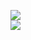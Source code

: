 [![](https://img.shields.io/badge/Made%20With-Github%20Spray-lightgrey.svg?style=for-the-badge&logo=github)](https://github.com/Annihil/github-spray#1313)  
[![](https://i.imgur.com/2DrTn0Z.gif)](https://github.com/Annihil/github-spray)